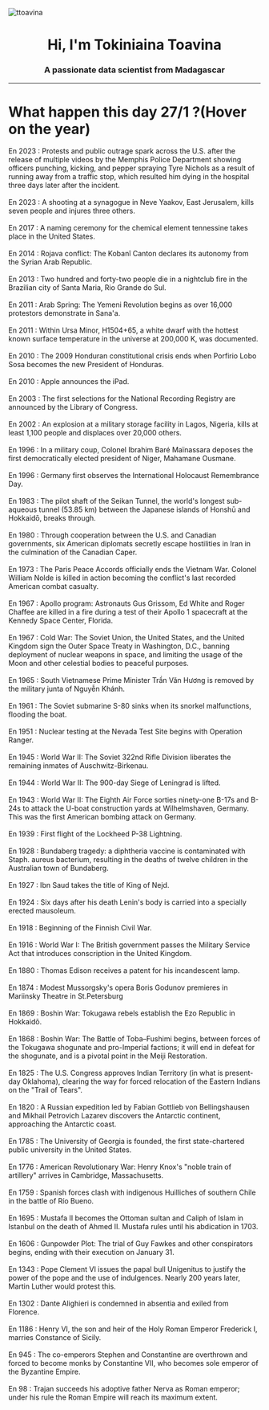 
<p align="left"> <img src="https://komarev.com/ghpvc/?username=ttoavina&label=Profile%20views&color=0e75b6&style=flat" alt="ttoavina" /> </p>
<h1 align="center">Hi, I'm Tokiniaina Toavina</h1>
<h3 align="center">A passionate data scientist from Madagascar</h3>
    
<hr/>
<h1> What happen this day 27/1 ?(Hover on the year)</h1>

En 2023 : Protests and public outrage spark across the U.S. after the release of multiple videos by the Memphis Police Department showing officers punching, kicking, and pepper spraying Tyre Nichols as a result of running away from a traffic stop, which resulted him dying in the hospital three days later after the incident.
<br/><br/>
En 2023 : A shooting at a synagogue in Neve Yaakov, East Jerusalem, kills seven people and injures three others.
<br/><br/>
En 2017 : A naming ceremony for the chemical element tennessine takes place in the United States.
<br/><br/>
En 2014 : Rojava conflict: The Kobanî Canton declares its autonomy from the Syrian Arab Republic.
<br/><br/>
En 2013 : Two hundred and forty-two people die in a nightclub fire in the Brazilian city of Santa Maria, Rio Grande do Sul.
<br/><br/>
En 2011 : Arab Spring: The Yemeni Revolution begins as over 16,000 protestors demonstrate in Sana'a.
<br/><br/>
En 2011 : Within Ursa Minor, H1504+65, a white dwarf with the hottest known surface temperature in the universe at 200,000 K, was documented.
<br/><br/>
En 2010 : The 2009 Honduran constitutional crisis ends when Porfirio Lobo Sosa becomes the new President of Honduras.
<br/><br/>
En 2010 : Apple announces the iPad.
<br/><br/>
En 2003 : The first selections for the National Recording Registry are announced by the Library of Congress.
<br/><br/>
En 2002 : An explosion at a military storage facility in Lagos, Nigeria, kills at least 1,100 people and displaces over 20,000 others.
<br/><br/>
En 1996 : In a military coup, Colonel Ibrahim Baré Maïnassara deposes the first democratically elected president of Niger, Mahamane Ousmane.
<br/><br/>
En 1996 : Germany first observes the International Holocaust Remembrance Day.
<br/><br/>
En 1983 : The pilot shaft of the Seikan Tunnel, the world's longest sub-aqueous tunnel (53.85 km) between the Japanese islands of Honshū and Hokkaidō, breaks through.
<br/><br/>
En 1980 : Through cooperation between the U.S. and Canadian governments, six American diplomats secretly escape hostilities in Iran in the culmination of the Canadian Caper.
<br/><br/>
En 1973 : The Paris Peace Accords officially ends the Vietnam War. Colonel William Nolde is killed in action becoming the conflict's last recorded American combat casualty.
<br/><br/>
En 1967 : Apollo program: Astronauts Gus Grissom, Ed White and Roger Chaffee are killed in a fire during a test of their Apollo 1 spacecraft at the Kennedy Space Center, Florida.
<br/><br/>
En 1967 : Cold War: The Soviet Union, the United States, and the United Kingdom sign the Outer Space Treaty in Washington, D.C., banning deployment of nuclear weapons in space, and limiting the usage of the Moon and other celestial bodies to peaceful purposes.
<br/><br/>
En 1965 : South Vietnamese Prime Minister Trần Văn Hương is removed by the military junta of Nguyễn Khánh.
<br/><br/>
En 1961 : The Soviet submarine S-80 sinks when its snorkel malfunctions, flooding the boat.
<br/><br/>
En 1951 : Nuclear testing at the Nevada Test Site begins with Operation Ranger.
<br/><br/>
En 1945 : World War II: The Soviet 322nd Rifle Division liberates the remaining inmates of Auschwitz-Birkenau.
<br/><br/>
En 1944 : World War II: The 900-day Siege of Leningrad is lifted.
<br/><br/>
En 1943 : World War II: The Eighth Air Force sorties ninety-one B-17s and B-24s to attack the U-boat construction yards at Wilhelmshaven, Germany. This was the first American bombing attack on Germany.
<br/><br/>
En 1939 : First flight of the Lockheed P-38 Lightning.
<br/><br/>
En 1928 : Bundaberg tragedy: a diphtheria vaccine is contaminated with Staph. aureus bacterium, resulting in the deaths of twelve children in the Australian town of Bundaberg.
<br/><br/>
En 1927 : Ibn Saud takes the title of King of Nejd.
<br/><br/>
En 1924 : Six days after his death Lenin's body is carried into a specially erected mausoleum.
<br/><br/>
En 1918 : Beginning of the Finnish Civil War.
<br/><br/>
En 1916 : World War I: The British government passes the Military Service Act that introduces conscription in the United Kingdom.
<br/><br/>
En 1880 : Thomas Edison receives a patent for his incandescent lamp.
<br/><br/>
En 1874 : Modest Mussorgsky's opera Boris Godunov premieres in Mariinsky Theatre in St.Petersburg
<br/><br/>
En 1869 : Boshin War: Tokugawa rebels establish the Ezo Republic in Hokkaidō.
<br/><br/>
En 1868 : Boshin War: The Battle of Toba–Fushimi begins, between forces of the Tokugawa shogunate and pro-Imperial factions; it will end in defeat for the shogunate, and is a pivotal point in the Meiji Restoration.
<br/><br/>
En 1825 : The U.S. Congress approves Indian Territory (in what is present-day Oklahoma), clearing the way for forced relocation of the Eastern Indians on the "Trail of Tears".
<br/><br/>
En 1820 : A Russian expedition led by Fabian Gottlieb von Bellingshausen and Mikhail Petrovich Lazarev discovers the Antarctic continent, approaching the Antarctic coast.
<br/><br/>
En 1785 : The University of Georgia is founded, the first state-chartered public university in the United States.
<br/><br/>
En 1776 : American Revolutionary War: Henry Knox's "noble train of artillery" arrives in Cambridge, Massachusetts.
<br/><br/>
En 1759 : Spanish forces clash with indigenous Huilliches of southern Chile in the battle of Río Bueno.
<br/><br/>
En 1695 : Mustafa II becomes the Ottoman sultan and Caliph of Islam in Istanbul on the death of Ahmed II. Mustafa rules until his abdication in 1703.
<br/><br/>
En 1606 : Gunpowder Plot: The trial of Guy Fawkes and other conspirators begins, ending with their execution on January 31.
<br/><br/>
En 1343 : Pope Clement VI issues the papal bull Unigenitus to justify the power of the pope and the use of indulgences. Nearly 200 years later, Martin Luther would protest this.
<br/><br/>
En 1302 : Dante Alighieri is condemned in absentia and exiled from Florence.
<br/><br/>
En 1186 : Henry VI, the son and heir of the Holy Roman Emperor Frederick I, marries Constance of Sicily.
<br/><br/>
En 945 : The co-emperors Stephen and Constantine are overthrown and forced to become monks by Constantine VII, who becomes sole emperor of the Byzantine Empire.
<br/><br/>
En 98 : Trajan succeeds his adoptive father Nerva as Roman emperor; under his rule the Roman Empire will reach its maximum extent.
<br/><br/>
